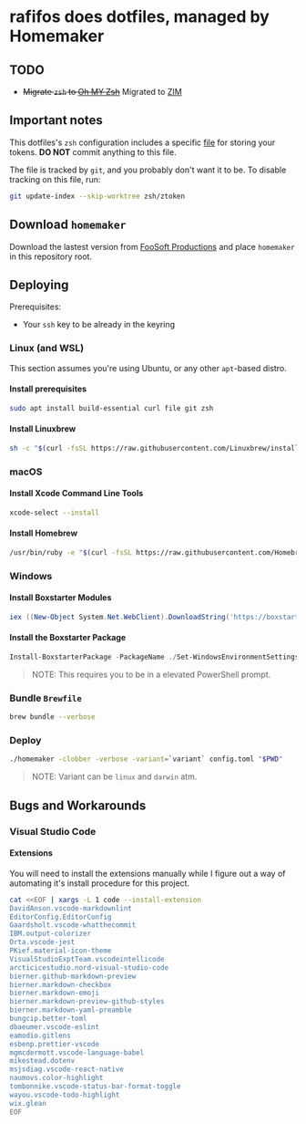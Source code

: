# rafifos does dotfiles, managed by Homemaker

## TODO

- ~~Migrate `zsh` to [Oh MY Zsh](https://github.com/robbyrussell/oh-my-zsh)~~ Migrated to [ZIM](https://github.com/zimfw/zimfw)

## Important notes

This dotfiles's `zsh` configuration includes a specific [file](zsh/ztoken) for storing your tokens. **DO NOT** commit anything to this file.

The file is tracked by `git`, and you probably don't want it to be. To disable tracking on this file, run:

```sh
git update-index --skip-worktree zsh/ztoken
```

## Download `homemaker`

Download the lastest version from [FooSoft Productions](https://foosoft.net/projects/homemaker/dl/homemaker_darwin_amd64.tar.gz) and place `homemaker` in this repository root.

## Deploying

Prerequisites:

- Your `ssh` key to be already in the keyring

### Linux (and WSL)

This section assumes you're using Ubuntu, or any other `apt`-based distro.

#### Install prerequisites

```sh
sudo apt install build-essential curl file git zsh
```

#### Install Linuxbrew

```sh
sh -c "$(curl -fsSL https://raw.githubusercontent.com/Linuxbrew/install/master/install.sh)"
```

### macOS

#### Install Xcode Command Line Tools

```sh
xcode-select --install
```

#### Install Homebrew

```sh
/usr/bin/ruby -e "$(curl -fsSL https://raw.githubusercontent.com/Homebrew/install/master/install)"
```

### Windows

#### Install Boxstarter Modules

```powershell
iex ((New-Object System.Net.WebClient).DownloadString('https://boxstarter.org/bootstrapper.ps1')); Get-Boxstarter -Force
```

#### Install the Boxstarter Package

```powershell
Install-BoxstarterPackage -PackageName ./Set-WindowsEnvironmentSettings.ps1 -DisableReboots
```

> NOTE: This requires you to be in a elevated PowerShell prompt.

### Bundle `Brewfile`

```sh
brew bundle --verbose
```

### Deploy

```sh
./homemaker -clobber -verbose -variant=`variant` config.toml "$PWD"
```

> NOTE: Variant can be `linux` and `darwin` atm.

## Bugs and Workarounds

### Visual Studio Code

#### Extensions

You will need to install the extensions manually while I figure out a way of automating it's install procedure for this project.

```sh
cat <<EOF | xargs -L 1 code --install-extension
DavidAnson.vscode-markdownlint
EditorConfig.EditorConfig
Gaardsholt.vscode-whatthecommit
IBM.output-colorizer
Orta.vscode-jest
PKief.material-icon-theme
VisualStudioExptTeam.vscodeintellicode
arcticicestudio.nord-visual-studio-code
bierner.github-markdown-preview
bierner.markdown-checkbox
bierner.markdown-emoji
bierner.markdown-preview-github-styles
bierner.markdown-yaml-preamble
bungcip.better-toml
dbaeumer.vscode-eslint
eamodio.gitlens
esbenp.prettier-vscode
mgmcdermott.vscode-language-babel
mikestead.dotenv
msjsdiag.vscode-react-native
naumovs.color-highlight
tombonnike.vscode-status-bar-format-toggle
wayou.vscode-todo-highlight
wix.glean
EOF
```

